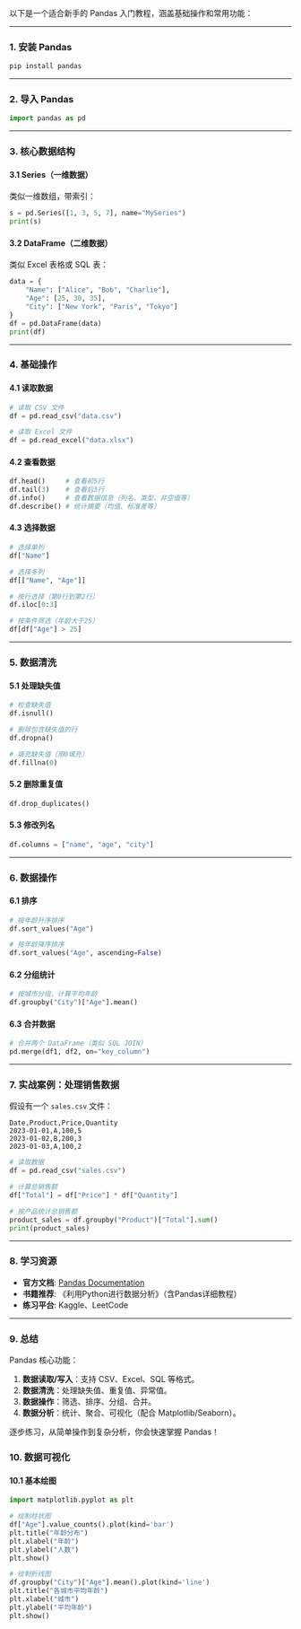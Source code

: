 以下是一个适合新手的 Pandas 入门教程，涵盖基础操作和常用功能：

---

### **1. 安装 Pandas**
```bash
pip install pandas
```

---

### **2. 导入 Pandas**
```python
import pandas as pd
```

---

### **3. 核心数据结构**
#### **3.1 Series（一维数据）**
类似一维数组，带索引：
```python
s = pd.Series([1, 3, 5, 7], name="MySeries")
print(s)
```

#### **3.2 DataFrame（二维数据）**
类似 Excel 表格或 SQL 表：
```python
data = {
    "Name": ["Alice", "Bob", "Charlie"],
    "Age": [25, 30, 35],
    "City": ["New York", "Paris", "Tokyo"]
}
df = pd.DataFrame(data)
print(df)
```

---

### **4. 基础操作**
#### **4.1 读取数据**
```python
# 读取 CSV 文件
df = pd.read_csv("data.csv")

# 读取 Excel 文件
df = pd.read_excel("data.xlsx")
```

#### **4.2 查看数据**
```python
df.head()     # 查看前5行
df.tail(3)    # 查看后3行
df.info()     # 查看数据信息（列名、类型、非空值等）
df.describe() # 统计摘要（均值、标准差等）
```

#### **4.3 选择数据**
```python
# 选择单列
df["Name"]

# 选择多列
df[["Name", "Age"]]

# 按行选择（第0行到第2行）
df.iloc[0:3]

# 按条件筛选（年龄大于25）
df[df["Age"] > 25]
```

---

### **5. 数据清洗**
#### **5.1 处理缺失值**
```python
# 检查缺失值
df.isnull()

# 删除包含缺失值的行
df.dropna()

# 填充缺失值（用0填充）
df.fillna(0)
```

#### **5.2 删除重复值**
```python
df.drop_duplicates()
```

#### **5.3 修改列名**
```python
df.columns = ["name", "age", "city"]
```

---

### **6. 数据操作**
#### **6.1 排序**
```python
# 按年龄升序排序
df.sort_values("Age")

# 按年龄降序排序
df.sort_values("Age", ascending=False)
```

#### **6.2 分组统计**
```python
# 按城市分组，计算平均年龄
df.groupby("City")["Age"].mean()
```

#### **6.3 合并数据**
```python
# 合并两个 DataFrame（类似 SQL JOIN）
pd.merge(df1, df2, on="key_column")
```

---

### **7. 实战案例：处理销售数据**
假设有一个 `sales.csv` 文件：
```csv
Date,Product,Price,Quantity
2023-01-01,A,100,5
2023-01-02,B,200,3
2023-01-03,A,100,2
```

```python
# 读取数据
df = pd.read_csv("sales.csv")

# 计算总销售额
df["Total"] = df["Price"] * df["Quantity"]

# 按产品统计总销售额
product_sales = df.groupby("Product")["Total"].sum()
print(product_sales)
```

---

### **8. 学习资源**
- **官方文档**: [Pandas Documentation](https://pandas.pydata.org/docs/)
- **书籍推荐**: 《利用Python进行数据分析》（含Pandas详细教程）
- **练习平台**: Kaggle、LeetCode

---

### **9. 总结**
Pandas 核心功能：
1. **数据读取/写入**：支持 CSV、Excel、SQL 等格式。
2. **数据清洗**：处理缺失值、重复值、异常值。
3. **数据操作**：筛选、排序、分组、合并。
4. **数据分析**：统计、聚合、可视化（配合 Matplotlib/Seaborn）。

逐步练习，从简单操作到复杂分析，你会快速掌握 Pandas！

### **10. 数据可视化**
#### **10.1 基本绘图**
```python
import matplotlib.pyplot as plt

# 绘制柱状图
df["Age"].value_counts().plot(kind='bar')
plt.title("年龄分布")
plt.xlabel("年龄")
plt.ylabel("人数")
plt.show()

# 绘制折线图
df.groupby("City")["Age"].mean().plot(kind='line')
plt.title("各城市平均年龄")
plt.xlabel("城市")
plt.ylabel("平均年龄")
plt.show()
```